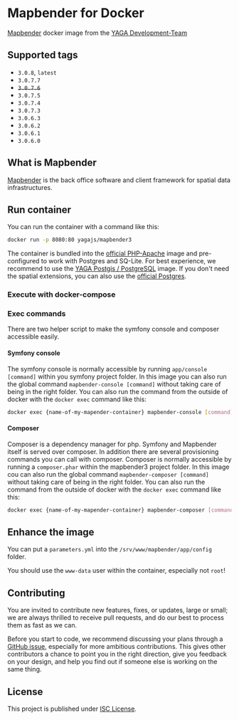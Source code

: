 # Mapbender for Docker

[Mapbender](https://github.com/mapbender/mapbender-starter) docker image from the
[YAGA Development-Team](https://yagajs.org)

## Supported tags

* `3.0.8`, `latest`
* `3.0.7.7`
* ~~`3.0.7.6`~~
* `3.0.7.5`
* `3.0.7.4`
* `3.0.7.3`
* `3.0.6.3`
* `3.0.6.2`
* `3.0.6.1`
* `3.0.6.0`

## What is Mapbender

[Mapbender](http://mapbender3.org/) is the back office software and client framework for spatial data infrastructures.

## Run container

You can run the container with a command like this:

```bash
docker run -p 8080:80 yagajs/mapbender3
```

The container is bundled into the [official PHP-Apache](https://hub.docker.com/_/php/) image and pre-configured to work
with Postgres and SQ-Lite. For best experience, we recommend to use the
[YAGA Postgis / PostgreSQL](https://hub.docker.com/r/yagajs/postgis/) image. If you don't need the spatial extensions,
you can also use the [official Postgres](https://hub.docker.com/r/_/postgres/).

### Execute with docker-compose

### Exec commands

There are two helper script to make the symfony console and composer accessible easily.

#### Symfony console

The symfony console is normally accessible by running `app/console [command]` within you symfony project folder.
In this image you can also run the global command `mapbender-console [command]` without taking care of being in the
right folder. You can also run the command from the outside of docker with the `docker exec` command like this:

```bash
docker exec {name-of-my-mapender-container} mapbender-console [command]
```

#### Composer

Composer is a dependency manager for php. Symfony and Mapbender itself is served over composer. In addition there are
several provisioning commands you can call with composer. Composer is normally accessible by running a `composer.phar`
within the mapbender3 project folder. In this image cou can also run the global command `mapbender-composer [command]`
without taking care of being in the right folder. You can also run the command from the outside of docker with the
`docker exec` command like this:

```bash
docker exec {name-of-my-mapender-container} mapbender-composer [command]
```

## Enhance the image

You can put a `parameters.yml` into the `/srv/www/mapbender/app/config` folder.

You should use the `www-data` user within the container, especially not `root`!

## Contributing

You are invited to contribute new features, fixes, or updates, large or small; we are always thrilled to receive pull
requests, and do our best to process them as fast as we can.

Before you start to code, we recommend discussing your plans through a
[GitHub issue](https://github.com/yagajs/docker-mapbender3/issues), especially for more ambitious contributions.
This gives other contributors a chance to point you in the right direction, give you feedback on your design, and help
you find out if someone else is working on the same thing.

## License

This project is published under [ISC License](LICENSE).

